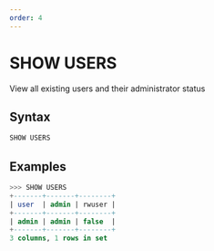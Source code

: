 ```yaml
---
order: 4
---
```


# SHOW USERS

View all existing users and their administrator status

## Syntax

```sql
SHOW USERS
```

## Examples

```sql
>>> SHOW USERS
+-------+-------+--------+
| user  | admin | rwuser |
+-------+-------+--------+
| admin | admin | false  |
+-------+-------+--------+
3 columns, 1 rows in set
```